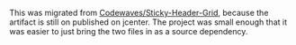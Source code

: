 This was migrated from [Codewaves/Sticky-Header-Grid](https://github.com/Codewaves/Sticky-Header-Grid), because the artifact is still on published on jcenter.
The project was small enough that it was easier to just bring the two files in as a source dependency.